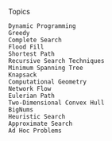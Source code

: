 Topics

    Dynamic Programming
    Greedy
    Complete Search
    Flood Fill
    Shortest Path
    Recursive Search Techniques
    Minimum Spanning Tree
    Knapsack
    Computational Geometry
    Network Flow
    Eulerian Path
    Two-Dimensional Convex Hull
    BigNums
    Heuristic Search
    Approximate Search
    Ad Hoc Problems
